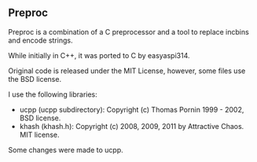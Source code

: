 ## Preproc

Preproc is a combination of a C preprocessor and a tool to replace incbins and encode strings.

While initially in C++, it was ported to C by easyaspi314.

Original code is released under the MIT License, however, some files use the BSD license.

I use the following libraries:
 - ucpp (ucpp subdirectory): Copyright (c) Thomas Pornin 1999 - 2002, BSD license.
 - khash (khash.h): Copyright (c) 2008, 2009, 2011 by Attractive Chaos. MIT license.

Some changes were made to ucpp.
